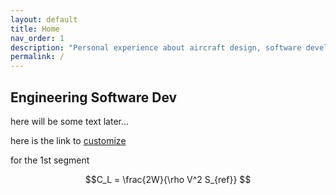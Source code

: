 ```yaml
---
layout: default
title: Home
nav_order: 1
description: "Personal experience about aircraft design, software development and other topics."
permalink: /
---
```


## Engineering Software Dev

here will be some text later...

here is the link to [customize](/docs/python/venv.md)

for the 1st segment
  
$$C_L = \frac{2W}{\rho V^2 S_{ref}} $$

